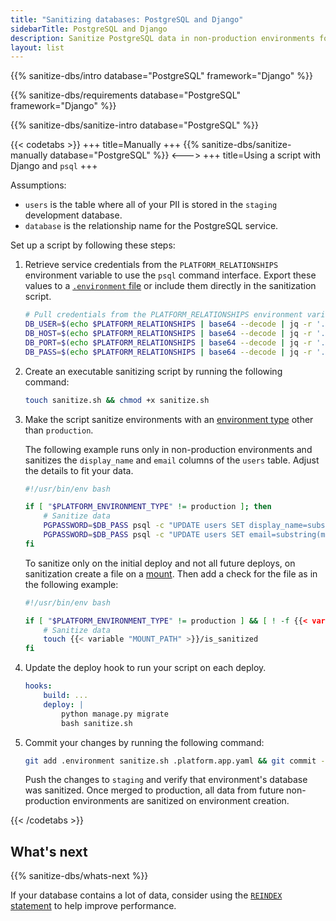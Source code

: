```yaml
---
title: "Sanitizing databases: PostgreSQL and Django"
sidebarTitle: PostgreSQL and Django
description: Sanitize PostgreSQL data in non-production environments for Django apps.
layout: list
---
```


{{% sanitize-dbs/intro database="PostgreSQL" framework="Django" %}}

{{% sanitize-dbs/requirements database="PostgreSQL" framework="Django" %}}

{{% sanitize-dbs/sanitize-intro database="PostgreSQL" %}}

{{< codetabs >}}
+++
title=Manually
+++
{{% sanitize-dbs/sanitize-manually database="PostgreSQL" %}}
<--->
+++
title=Using a script with Django and `psql`
+++

Assumptions:

- `users` is the table where all of your PII is stored in the `staging` development database.
- `database` is the relationship name for the PostgreSQL service.

Set up a script by following these steps:

1.  Retrieve service credentials from the `PLATFORM_RELATIONSHIPS` environment variable to use the `psql` command interface.
    Export these values to a [`.environment` file](../variables/set-variables.md#set-variables-via-script)
    or include them directly in the sanitization script.

    ```bash {location=".environment"}
    # Pull credentials from the PLATFORM_RELATIONSHIPS environment variable.
    DB_USER=$(echo $PLATFORM_RELATIONSHIPS | base64 --decode | jq -r '.database[0].username')
    DB_HOST=$(echo $PLATFORM_RELATIONSHIPS | base64 --decode | jq -r '.database[0].host')
    DB_PORT=$(echo $PLATFORM_RELATIONSHIPS | base64 --decode | jq -r '.database[0].port')
    DB_PASS=$(echo $PLATFORM_RELATIONSHIPS | base64 --decode | jq -r '.database[0].password')
    ```

2.  Create an executable sanitizing script by running the following command:

    ```bash
    touch sanitize.sh && chmod +x sanitize.sh
    ```

3.  Make the script sanitize environments with an [environment type](../../administration/users.md#environment-type-roles)
    other than `production`.

    The following example runs only in non-production environments
    and sanitizes the `display_name` and `email` columns of the `users` table.
    Adjust the details to fit your data.

    ```bash {location="sanitize.sh"}
    #!/usr/bin/env bash

    if [ "$PLATFORM_ENVIRONMENT_TYPE" != production ]; then
        # Sanitize data
        PGPASSWORD=$DB_PASS psql -c "UPDATE users SET display_name=substring(md5(display_name||'$PLATFORM_PROJECT_ENTROPY') for 8);" -U $DB_USER -h $DB_HOST -p $DB_PORT
        PGPASSWORD=$DB_PASS psql -c "UPDATE users SET email=substring(md5(email||'$PLATFORM_PROJECT_ENTROPY') for 8);" -U $DB_USER -h $DB_HOST -p $DB_PORT
    fi
    ```

    To sanitize only on the initial deploy and not all future deploys,
    on sanitization create a file on a [mount](/create-apps/app-reference.md#mounts).
    Then add a check for the file as in the following example:

    ```bash {location="sanitize.sh"}
    #!/usr/bin/env bash

    if [ "$PLATFORM_ENVIRONMENT_TYPE" != production ] && [ ! -f {{< variable "MOUNT_PATH" >}}/is_sanitized ]; then
        # Sanitize data
        touch {{< variable "MOUNT_PATH" >}}/is_sanitized
    fi
    ```

4.  Update the deploy hook to run your script on each deploy.

    ```yaml {location=".platform.app.yaml"}
    hooks:
        build: ...
        deploy: |
            python manage.py migrate
            bash sanitize.sh
    ```

5.  Commit your changes by running the following command:

    ```bash
    git add .environment sanitize.sh .platform.app.yaml && git commit -m "Add sanitization."
    ```

    Push the changes to `staging` and verify that environment's database was sanitized.
    Once merged to production, all data from future non-production environments are sanitized on environment creation.

{{< /codetabs >}}

## What's next

{{% sanitize-dbs/whats-next %}}

If your database contains a lot of data, consider using the [`REINDEX` statement](https://www.postgresql.org/docs/current/sql-reindex.html) to help improve performance.
